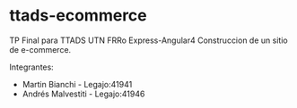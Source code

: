 # ttads-ecommerce
TP Final para TTADS UTN  FRRo Express-Angular4
Construccion de un sitio de e-commerce.

Integrantes:
- Martin Bianchi - Legajo:41941
- Andrés Malvestiti - Legajo:41946
